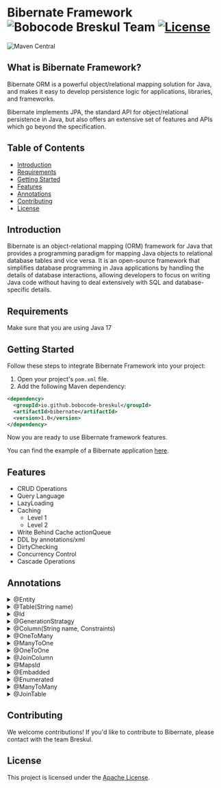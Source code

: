 # Bibernate Framework ![Bobocode Breskul Team](https://img.shields.io/badge/Bobocode%20Breskul%20Team-8A2BE2) [![License](https://img.shields.io/badge/License-Apache_2.0-green.svg)](https://opensource.org/licenses/Apache-2.0)
![Maven Central](https://img.shields.io/maven-central/v/io.github.bobocode-breskul/bibernate)

## What is Bibernate Framework?

Bibernate ORM is a powerful object/relational mapping solution for Java, and makes it easy to develop persistence logic for applications, libraries, and frameworks.

Bibernate implements JPA, the standard API for object/relational persistence in Java, but also offers an extensive set of features and APIs which go beyond the specification.

## Table of Contents

- [Introduction](#introduction)
- [Requirements](#requirements)
- [Getting Started](#getting-started)
- [Features](#features)
- [Annotations](#annotations)
- [Contributing](#contributing)
- [License](#license)

## Introduction

Bibernate is an object-relational mapping (ORM) framework for Java that provides a programming
paradigm for mapping Java objects to relational database tables and vice versa. It is an open-source
framework that simplifies database programming in Java applications by handling the details of
database interactions, allowing developers to focus on writing Java code without having to deal
extensively with SQL and database-specific details.

## Requirements
Make sure that you are using Java 17

## Getting Started
Follow these steps to integrate Bibernate Framework into your project:

1. Open your project's `pom.xml` file.
2. Add the following Maven dependency:

```xml
<dependency>
  <groupId>io.github.bobocode-breskul</groupId>
  <artifactId>bibernate</artifactId>
  <version>1.0</version>
</dependency>
```
Now you are ready to use Bibernate framework features.

You can find the example of a Bibernate application [here](https://github.com/bobocode-breskul/bibernate-usage-example).

## Features
-   CRUD Operations
-   Query Language
-   LazyLoading
-   Caching
    - Level 1
    - Level 2
-   Write Behind Cache actionQueue
-   DDL by annotations/xml
-   DirtyChecking
-   Concurrency Control
-   Cascade Operations

## Annotations
<details>
  <summary>@Entity</summary>
  
  ### Example
  ```java
  public void example() {
    // TODO: add code example
  }
  ```
</details>

<details>
  <summary>@Table(String name)</summary>
  
  ### Example
  ```java
  public void example() {
    // TODO: add code example
  }
  ```
</details>

<details>
  <summary>@Id</summary>
  
  ### Example
  ```java
  public void example() {
    // TODO: add code example
  }
  ```
</details>

<details>
  <summary>@GenerationStratagy</summary>
  
  ### Example
  ```java
  public void example() {
    // TODO: add code example
  }
  ```
</details>

<details>
  <summary>@Column(String name, Constraints)</summary>
  
  ### Example
  ```java
  public void example() {
    // TODO: add code example
  }
  ```
</details>

<details>
  <summary>@OneToMany</summary>
  
  ### Example
  ```java
  public void example() {
    // TODO: add code example
  }
  ```
</details>

<details>
  <summary>@ManyToOne</summary>
  
  ### Example
  ```java
  public void example() {
    // TODO: add code example
  }
  ```
</details>

<details>
  <summary>@OneToOne</summary>
  
  ### Example
  ```java
  public void example() {
    // TODO: add code example
  }
  ```
</details>

<details>
  <summary>@JoinColumn</summary>
  
  ### Example
  ```java
  public void example() {
    // TODO: add code example
  }
  ```
</details>

<details>
  <summary>@MapsId</summary>
  
  ### Example
  ```java
  public void example() {
    // TODO: add code example
  }
  ```
</details>

<details>
  <summary>@Embadded</summary>
  
  ### Example
  ```java
  public void example() {
    // TODO: add code example
  }
  ```
</details>

<details>
  <summary> @Enumerated</summary>
  
  ### Example
  ```java
  public void example() {
    // TODO: add code example
  }
  ```
</details>

<details>
  <summary>@ManyToMany</summary>
  
  ### Example
  ```java
  public void example() {
    // TODO: add code example
  }
  ```
</details>

<details>
  <summary>@JoinTable</summary>
  
  ### Example
  ```java
  public void example() {
    // TODO: add code example
  }
  ```
</details>

## Contributing
We welcome contributions!
If you'd like to contribute to Bibernate, please contact with the team Breskul.

## License
This project is licensed under the [Apache License](https://opensource.org/licenses/Apache-2.0).
